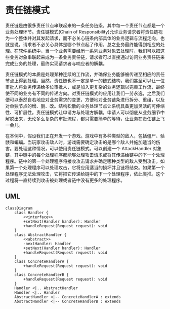 # 责任链模式

责任链是由很多责任节点串联起来的一条任务链条，其中每一个责任节点都是一个业务处理环节。责任链模式(Chain of Responsibility)允许业务请求者将责任链视为一个整体并对其发起请求，而不必关心链条内部具体的业务逻辑与流程走向，也就是说，请求者不必关心具体是哪个节点起了作用，总之业务最终能得到相应的处理。在软件系统中，当一个业务需要经历一系列业务对象去处理时，我们可以把这些业务对象串联起来成为一条业务责任链，请求者可以直接通过访问业务责任链来完成业务的处理，最终实现请求者与响应者的解耦。

责任链模式的本质是处理某种连续的工作流，并确保业务能够被传递至相应的责任节点上得到处理。当然，责任链也不一定是单一的链式结构，我们甚至可以让一位审批人将业务传递给多位审批人，或是加入更复杂的业务逻辑以完善工作流，最终使不同的业务有不同的传递方向。对责任链模式的应用让我们一劳永逸，之后我们便可以泰然自若地应对业务需求的变更，方便地对业务链条进行拆分、重组，以及对单独节点的增、删、改。结构松散的业务处理节点让系统具备更加灵活的可伸缩性、可扩展性。责任链模式让申请方与处理方解耦，申请人可以彻底从业务细节中解脱出来，无论多么复杂的审批流程，都只需要简单的等待，让业务在责任链上飞一会儿。

在本例中，假设我们正在开发一个游戏。游戏中有多种类型的敌人，包括僵尸、骷髅和蝙蝠。当玩家攻击敌人时，游戏需要确定攻击的是哪个敌人并施加适当的伤害。要处理这种情况，可以使用责任链模式。可以创建一个 AttackHandler 对象链，其中链中的每个处理程序都能够处理攻击请求或将其传递给链中的下一个处理程序。链中的第一个处理程序将接收攻击请求并确定哪种类型的敌人受到攻击。如果第一个处理程序可以处理攻击，它将应用适当的损坏并且链将结束。如果第一个处理程序无法处理攻击，它将把它传递给链中的下一个处理程序，依此类推。这个过程将一直持续到攻击被处理或者链中没有更多的处理程序。

## UML

```mermaid
classDiagram
    class Handler {
        <<interface>>
        +setNext(Handler handler): Handler
        +handleRequest(Request request): void
    }
    class AbstractHandler {
        <<abstract>>
        -nextHandler: Handler
        +setNext(Handler handler): Handler
        +handleRequest(Request request): void
    }
    class ConcreteHandlerA {
        +handleRequest(Request request): void
    }
    class ConcreteHandlerB {
        +handleRequest(Request request): void
    }
    Handler <|.. AbstractHandler
    Handler <|.. Handler
    AbstractHandler <|-- ConcreteHandlerA : extends
    AbstractHandler <|-- ConcreteHandlerB : extends
```


